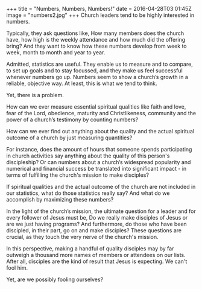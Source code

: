 +++
title = "Numbers, Numbers, Numbers!"
date = 2016-04-28T03:01:45Z
image = "numbers2.jpg"
+++
Church leaders tend to be highly interested in numbers.

Typically, they ask questions like, How many members does the church have, how high is the weekly attendance and how much did the offering bring? And they want to know how these numbers develop from week to week, month to month and year to year.

Admitted, statistics are useful. They enable us to measure and to compare, to set up goals and to stay focussed, and they make us feel successful whenever numbers go up. Numbers seem to show a church’s growth in a reliable, objective way. At least, this is what we tend to think.

Yet, there is a problem.

How can we ever measure essential spiritual qualities like faith and love, fear of the Lord, obedience, maturity and Christlikeness, community and the power of a church’s testimony by counting numbers?  

How can we ever find out anything about the quality and the actual spiritual outcome of a church by just measuring quantities?

For instance, does the amount of hours that someone spends participating in church activities say anything about the quality of this person's discipleship? Or can numbers about a church’s widespread popularity and numerical and financial success be translated into significant impact - in terms of fulfilling the church's mission to make disciples?

If spiritual qualities and the actual outcome of the church are not included in our statistics, what do those statistics really say? And what do we accomplish by maximizing these numbers?

In the light of the church’s mission, the ultimate question for a leader and for every follower of Jesus must be, Do we really make disciples of Jesus or are we just having programs? And furthermore, do those who have been discipled, in their part, go on and make disciples? These questions are crucial, as they touch the very nerve of the church's mission.

In this perspective, making a handful of quality disciples may by far outweigh a thousand more names of members or attendees on our lists. After all, disciples are the kind of result that Jesus is expecting. We can't fool him.

Yet, are we possibly fooling ourselves?

